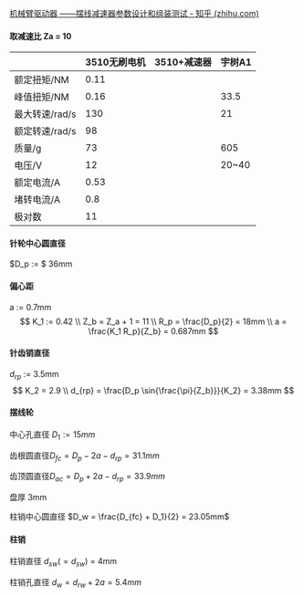 

[机械臂驱动器 ——摆线减速器参数设计和组装测试 - 知乎 (zhihu.com)](https://zhuanlan.zhihu.com/p/652012423)

#### 取减速比 Za = 10

|                | 3510无刷电机 | 3510+减速器 | 宇树A1 |
| -------------- | ------------ | ----------- | ------ |
| 额定扭矩/NM    | 0.11         |             |        |
| 峰值扭矩/NM    | 0.16         |             | 33.5   |
| 最大转速/rad/s | 130          |             | 21     |
| 额定转速/rad/s | 98           |             |        |
| 质量/g         | 73           |             | 605    |
| 电压/V         | 12           |             | 20~40  |
| 额定电流/A     | 0.53         |             |        |
| 堵转电流/A     | 0.8          |             |        |
| 极对数         | 11           |             |        |



#### 针轮中心圆直径 

$D_p := $ 36mm



#### 偏心距 

a := 0.7mm
$$
K_1 := 0.42 \\
Z_b = Z_a + 1 = 11 \\
R_p = \frac{D_p}{2} = 18mm \\
a = \frac{K_1 R_p}{Z_b} = 0.687mm
$$


#### 针齿销直径

$d_{rp}$  := 3.5mm 
$$
K_2 = 2.9 \\
d_{rp} = \frac{D_p \sin{\frac{\pi}{Z_b}}}{K_2} = 3.38mm
$$

#### 摆线轮

中心孔直径 $D_1 := 15mm$

齿根圆直径$D_{fc} = D_p - 2a - d_{rp} = 31.1mm$

齿顶圆直径$D_{ac} = D_p + 2a - d_{rp} = 33.9mm$

盘厚 3mm

柱销中心圆直径 $D_w = \frac{D_{fc} + D_1}{2} = 23.05mm$ 



#### 柱销

柱销直径 $d_{sw}(=d_{sw})$ = 4mm

柱销孔直径 $d_w = d_{rw} + 2a = 5.4mm$
